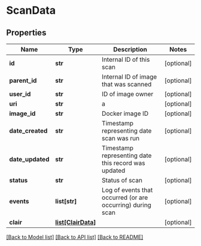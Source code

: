 # ScanData

## Properties
Name | Type | Description | Notes
------------ | ------------- | ------------- | -------------
**id** | **str** | Internal ID of this scan | [optional] 
**parent_id** | **str** | Internal ID of image that was scanned | [optional] 
**user_id** | **str** | ID of image owner | [optional] 
**uri** | **str** | a | [optional] 
**image_id** | **str** | Docker image ID | [optional] 
**date_created** | **str** | Timestamp representing date scan was run | [optional] 
**date_updated** | **str** | Timestamp representing date this record was updated | [optional] 
**status** | **str** | Status of scan | [optional] 
**events** | **list[str]** | Log of events that occurred (or are occurring) during scan | [optional] 
**clair** | [**list[ClairData]**](ClairData.md) |  | [optional] 

[[Back to Model list]](../README.md#documentation-for-models) [[Back to API list]](../README.md#documentation-for-api-endpoints) [[Back to README]](../README.md)


